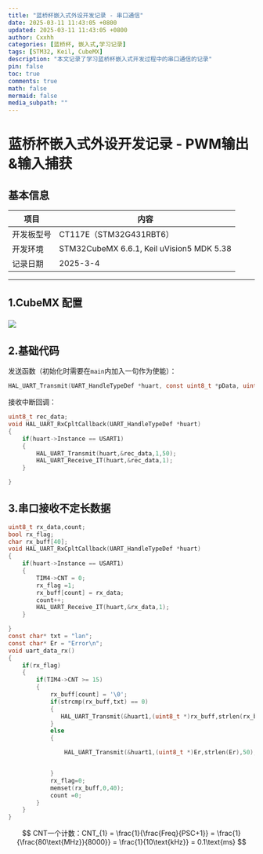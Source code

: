 ```yaml
---
title: "蓝桥杯嵌入式外设开发记录 - 串口通信"
date: 2025-03-11 11:43:05 +0800
updated: 2025-03-11 11:43:05 +0800
author: Cxxhh
categories: [蓝桥杯, 嵌入式,学习记录]
tags: [STM32, Keil, CubeMX]
description: "本文记录了学习蓝桥杯嵌入式开发过程中的串口通信的记录"
pin: false
toc: true
comments: true
math: false
mermaid: false
media_subpath: ""
---
```

# 蓝桥杯嵌入式外设开发记录 - PWM输出&输入捕获

## 基本信息

| 项目       | 内容                                      |
| ---------- | ----------------------------------------- |
| 开发板型号 | CT117E（STM32G431RBT6）                   |
| 开发环境   | STM32CubeMX 6.6.1, Keil uVision5 MDK 5.38 |
| 记录日期   | 2025-3-4                                  |

---

## 1.CubeMX 配置

### ![](https://testingcf.jsdelivr.net/gh/Cxxhh/blog-img/img/%E4%B8%B2%E5%8F%A3.png)

## 2.基础代码

发送函数（初始化时需要在`main`内加入一句作为使能）：

```c
HAL_UART_Transmit(UART_HandleTypeDef *huart, const uint8_t *pData, uint16_t Size, uint32_t Timeout)
```

接收中断回调：

```c
uint8_t rec_data;
void HAL_UART_RxCpltCallback(UART_HandleTypeDef *huart)
{
    if(huart->Instance == USART1)
    {
        HAL_UART_Transmit(huart,&rec_data,1,50);
        HAL_UART_Receive_IT(huart,&rec_data,1);
    }

}
```

## 3.串口接收不定长数据

```c
uint8_t rx_data,count;
bool rx_flag;
char rx_buff[40];
void HAL_UART_RxCpltCallback(UART_HandleTypeDef *huart)
{
    if(huart->Instance == USART1)
    {
        TIM4->CNT = 0;
        rx_flag =1;
        rx_buff[count] = rx_data;
        count++;
        HAL_UART_Receive_IT(huart,&rx_data,1);
    }

}
const char* txt = "lan";
const char* Er = "Error\n";
void uart_data_rx()
{
    if(rx_flag)
    {
        if(TIM4->CNT >= 15)
        {
            rx_buff[count] = '\0';
            if(strcmp(rx_buff,txt) == 0)
            {
               HAL_UART_Transmit(&huart1,(uint8_t *)rx_buff,strlen(rx_buff),50);
            }
            else
            {

                HAL_UART_Transmit(&huart1,(uint8_t *)Er,strlen(Er),50);


            }
            rx_flag=0;
            memset(rx_buff,0,40);
            count =0;
        }
    }
}
```

$$
CNT一个计数：CNT_{1} = \frac{1}{\frac{Freq}{PSC+1}} = \frac{1}{\frac{80\text{MHz}}{8000}} = \frac{1}{10\text{kHz}} = 0.1\text{ms}
$$

